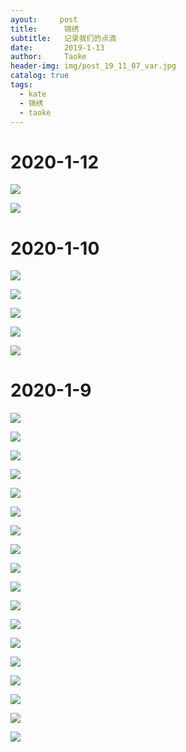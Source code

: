 ```yaml
---
ayout:     post
title:      锦绣
subtitle:   记录我们的点滴
date:       2019-1-13
author:     Taoke
header-img: img/post_19_11_07_var.jpg
catalog: true
tags:
  - kate
  - 锦绣
  - taoke
---
```


# 2020-1-12

![](http://ww1.sinaimg.cn/mw690/006nB4gFly1gaus8hh6jyj30u014077c.jpg" )

![](http://ww1.sinaimg.cn/mw690/006nB4gFly1gaurycvmgrj31401hc0wf.jpg)




# 2020-1-10



![](http://ww1.sinaimg.cn/large/006nB4gFly1gaw6z2egwsj30zk1hcgwd.jpg)

![](http://ww1.sinaimg.cn/large/006nB4gFly1gaw6zyu9dkj30zk1hc7f9.jpg)

![](http://ww1.sinaimg.cn/large/006nB4gFly1gaw70mgysij30zk1hcwph.jpg)

![](http://ww1.sinaimg.cn/large/006nB4gFly1gaw71apx1vj30zk1hcdq9.jpg)

![](http://ww1.sinaimg.cn/large/006nB4gFly1gaw71ycr82j311p1hc126.jpg)

# 2020-1-9

![](http://ww1.sinaimg.cn/large/006nB4gFly1gaw6jrq4kpj31nm2y1168.jpg)

![](http://ww1.sinaimg.cn/large/006nB4gFly1gaw6knzkssj32bc334dzg.jpg)

![](http://ww1.sinaimg.cn/large/006nB4gFly1gaw6maa0uxj30u0140tcd.jpg)

![](http://ww1.sinaimg.cn/large/006nB4gFly1gaw6n1otjuj30u0140aer.jpg)

![](http://ww1.sinaimg.cn/large/006nB4gFly1gaw6o0ws9ij31400u0421.jpg)

![](http://ww1.sinaimg.cn/large/006nB4gFly1gaw6oubif6j30u014078i.jpg)

![](http://ww1.sinaimg.cn/large/006nB4gFly1gaw6pna76mj31400u0n08.jpg)

![](http://ww1.sinaimg.cn/large/006nB4gFly1gaw6qxq602j33s051c7wh.jpg)

![](http://ww1.sinaimg.cn/large/006nB4gFly1gaw6rwz5cej33s051c4qr.jpg)

![](http://ww1.sinaimg.cn/large/006nB4gFly1gaw6ss3z5fj30u0140acq.jpg)

![](http://ww1.sinaimg.cn/large/006nB4gFly1gaw6tdd5dlj30u0140wj7.jpg)

![](http://ww1.sinaimg.cn/large/006nB4gFly1gaw6u9ypawj31400u00wf.jpg)

![](http://ww1.sinaimg.cn/large/006nB4gFly1gaw6urfcu9j30u0140n35.jpg)

![](http://ww1.sinaimg.cn/large/006nB4gFly1gaw6vdkhvnj31400u0wj3.jpg)

![](http://ww1.sinaimg.cn/large/006nB4gFly1gaw6w6vg0oj32bc3344qp.jpg)

![](http://ww1.sinaimg.cn/large/006nB4gFly1gaw6wurfuuj30u01400wu.jpg)

![](http://ww1.sinaimg.cn/large/006nB4gFly1gaw6xozdlrj30f60lpab3.jpg)

![](http://ww1.sinaimg.cn/large/006nB4gFly1gaw6y6iod5j30u00dkt9y.jpg)	